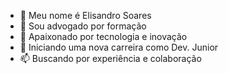 - 👋 Meu nome é Elisandro Soares
- 👀 Sou advogado por formação
- 🌱 Apaixonado por tecnologia e inovação
- 💞️ Iniciando uma nova carreira como Dev. Junior 
- 📫 Buscando por experiência e colaboração

<!---
Zandro007/Zandro007 is a ✨ special ✨ repository because its `README.md` (this file) appears on your GitHub profile.
You can click the Preview link to take a look at your changes.
--->
